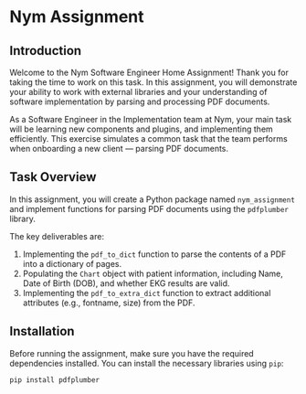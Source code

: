 # Nym Assignment

## Introduction

Welcome to the Nym Software Engineer Home Assignment! Thank you for taking the time to work on this task. In this assignment, you will demonstrate your ability to work with external libraries and your understanding of software implementation by parsing and processing PDF documents.

As a Software Engineer in the Implementation team at Nym, your main task will be learning new components and plugins, and implementing them efficiently. This exercise simulates a common task that the team performs when onboarding a new client — parsing PDF documents.

## Task Overview

In this assignment, you will create a Python package named `nym_assignment` and implement functions for parsing PDF documents using the `pdfplumber` library.

The key deliverables are:

1. Implementing the `pdf_to_dict` function to parse the contents of a PDF into a dictionary of pages.
2. Populating the `Chart` object with patient information, including Name, Date of Birth (DOB), and whether EKG results are valid.
3. Implementing the `pdf_to_extra_dict` function to extract additional attributes (e.g., fontname, size) from the PDF.

## Installation

Before running the assignment, make sure you have the required dependencies installed. You can install the necessary libraries using `pip`:

```bash
pip install pdfplumber
